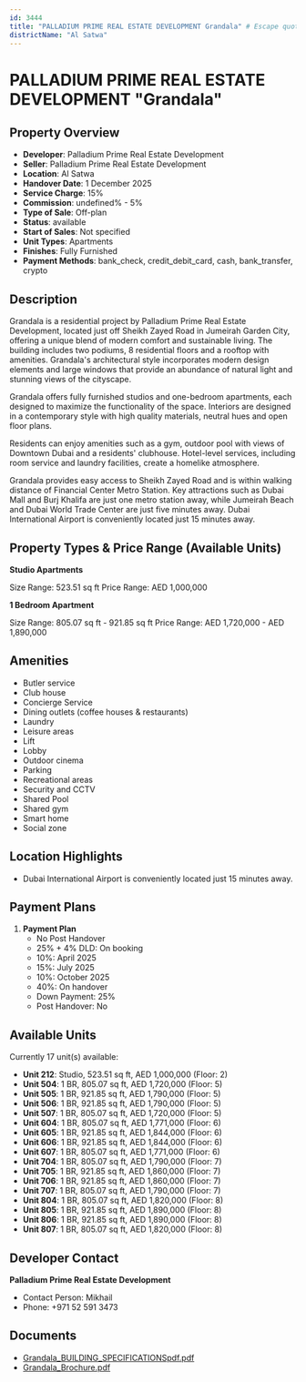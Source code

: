```yaml
---
id: 3444
title: "PALLADIUM PRIME REAL ESTATE DEVELOPMENT Grandala" # Escape quotes for YAML string
districtName: "Al Satwa"
---
```


# PALLADIUM PRIME REAL ESTATE DEVELOPMENT "Grandala"

## Property Overview
- **Developer**: Palladium Prime Real Estate Development
- **Seller**: Palladium Prime Real Estate Development
- **Location**: Al Satwa
- **Handover Date**: 1 December 2025
- **Service Charge**: 15%
- **Commission**: undefined% - 5%
- **Type of Sale**: Off-plan
- **Status**: available
- **Start of Sales**: Not specified
- **Unit Types**: Apartments
- **Finishes**: Fully Furnished
- **Payment Methods**: bank_check, credit_debit_card, cash, bank_transfer, crypto

## Description
Grandala is a residential project by Palladium Prime Real Estate Development, located just off Sheikh Zayed Road in Jumeirah Garden City, offering a unique blend of modern comfort and sustainable living. The building includes two podiums, 8 residential floors and a rooftop with amenities. Grandala's architectural style incorporates modern design elements and large windows that provide an abundance of natural light and stunning views of the cityscape.

Grandala offers fully furnished studios and one-bedroom apartments, each designed to maximize the functionality of the space. Interiors are designed in a contemporary style with high quality materials, neutral hues and open floor plans. 

Residents can enjoy amenities such as a gym, outdoor pool with views of Downtown Dubai and a residents' clubhouse. Hotel-level services, including room service and laundry facilities, create a homelike atmosphere.

Grandala provides easy access to Sheikh Zayed Road and is within walking distance of Financial Center Metro Station. Key attractions such as Dubai Mall and Burj Khalifa are just one metro station away, while Jumeirah Beach and Dubai World Trade Center are just five minutes away. Dubai International Airport is conveniently located just 15 minutes away.

## Property Types & Price Range (Available Units)
**Studio Apartments**

Size Range: 523.51 sq ft
Price Range: AED 1,000,000

**1 Bedroom Apartment**

Size Range: 805.07 sq ft - 921.85 sq ft
Price Range: AED 1,720,000 - AED 1,890,000

## Amenities
- Butler service
- Club house
- Concierge Service
- Dining outlets  (coffee houses & restaurants)
- Laundry
- Leisure areas
- Lift
- Lobby
- Outdoor cinema
- Parking
- Recreational areas
- Security and CCTV
- Shared Pool
- Shared gym
- Smart home
- Social zone

## Location Highlights
- Dubai International Airport is conveniently located just 15 minutes away.

## Payment Plans
1. **Payment Plan**
   - No Post Handover
   - 25% + 4% DLD: On booking
   - 10%: April 2025
   - 15%: July 2025
   - 10%: October 2025
   - 40%: On handover
   - Down Payment: 25%
   - Post Handover: No

## Available Units
Currently 17 unit(s) available:
- **Unit 212**: Studio, 523.51 sq ft, AED 1,000,000 (Floor: 2)
- **Unit 504**: 1 BR, 805.07 sq ft, AED 1,720,000 (Floor: 5)
- **Unit 505**: 1 BR, 921.85 sq ft, AED 1,790,000 (Floor: 5)
- **Unit 506**: 1 BR, 921.85 sq ft, AED 1,790,000 (Floor: 5)
- **Unit 507**: 1 BR, 805.07 sq ft, AED 1,720,000 (Floor: 5)
- **Unit 604**: 1 BR, 805.07 sq ft, AED 1,771,000 (Floor: 6)
- **Unit 605**: 1 BR, 921.85 sq ft, AED 1,844,000 (Floor: 6)
- **Unit 606**: 1 BR, 921.85 sq ft, AED 1,844,000 (Floor: 6)
- **Unit 607**: 1 BR, 805.07 sq ft, AED 1,771,000 (Floor: 6)
- **Unit 704**: 1 BR, 805.07 sq ft, AED 1,790,000 (Floor: 7)
- **Unit 705**: 1 BR, 921.85 sq ft, AED 1,860,000 (Floor: 7)
- **Unit 706**: 1 BR, 921.85 sq ft, AED 1,860,000 (Floor: 7)
- **Unit 707**: 1 BR, 805.07 sq ft, AED 1,790,000 (Floor: 7)
- **Unit 804**: 1 BR, 805.07 sq ft, AED 1,820,000 (Floor: 8)
- **Unit 805**: 1 BR, 921.85 sq ft, AED 1,890,000 (Floor: 8)
- **Unit 806**: 1 BR, 921.85 sq ft, AED 1,890,000 (Floor: 8)
- **Unit 807**: 1 BR, 805.07 sq ft, AED 1,820,000 (Floor: 8)

## Developer Contact
**Palladium Prime Real Estate Development**
- Contact Person: Mikhail
- Phone: +971 52 591 3473

## Documents
- [Grandala_BUILDING_SPECIFICATIONSpdf.pdf](https://cdn.geniemap.net/2024/10/24/oK4e402oOFOJAqPjtv1zyqQq8gRZkjHrQNASd9Gh.pdf)
- [Grandala_Brochure.pdf](https://cdn.geniemap.net/2024/10/24/xmfGWwKOuJXkAJ5CDIkveD30ofVKXlFsabvhX1ay.pdf)
